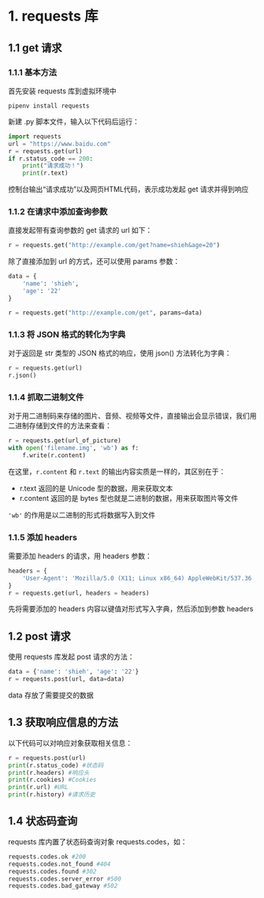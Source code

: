 # 1. requests 库

## 1.1 get 请求

### 1.1.1 基本方法

首先安装 requests 库到虚拟环境中

```
pipenv install requests
```

新建 .py 脚本文件，输入以下代码后运行：

```python
import requests
url = "https://www.baidu.com"
r = requests.get(url)
if r.status_code == 200:
    print("请求成功！")
    print(r.text)
```

控制台输出“请求成功”以及网页HTML代码，表示成功发起 get 请求并得到响应



### 1.1.2 在请求中添加查询参数

直接发起带有查询参数的 get 请求的 url 如下：

```python
r = requests.get("http://example.com/get?name=shieh&age=20")
```

除了直接添加到 url 的方式，还可以使用 params 参数：

```python
data = {
	'name': 'shieh',
	'age': '22'
}

r = requests.get("http://example.com/get", params=data)
```



### 1.1.3 将 JSON 格式的转化为字典

对于返回是 str 类型的 JSON 格式的响应，使用 json() 方法转化为字典：

```python
r = requests.get(url)
r.json()
```



### 1.1.4 抓取二进制文件

对于用二进制码来存储的图片、音频、视频等文件，直接输出会显示错误，我们用二进制存储到文件的方法来查看：

```python
r = requests.get(url_of_picture)
with open('filename.img', 'wb') as f:
	f.write(r.content)
```

在这里，`r.content` 和 `r.text` 的输出内容实质是一样的，其区别在于：

- r.text 返回的是 Unicode 型的数据，用来获取文本
- r.content 返回的是 bytes 型也就是二进制的数据，用来获取图片等文件

`'wb'` 的作用是以二进制的形式将数据写入到文件



### 1.1.5 添加 headers 

需要添加 headers 的请求，用 headers 参数：

```python
headers = {
	'User-Agent': 'Mozilla/5.0 (X11; Linux x86_64) AppleWebKit/537.36 	  (KHTML, like Gecko) Chrome/69.0.3497.100 Safari/537.36'
}
r = requests.get(url, headers = headers)
```

先将需要添加的 headers 内容以键值对形式写入字典，然后添加到参数 headers 



## 1.2 post 请求

使用 requests 库发起 post 请求的方法：

```python
data = {'name': 'shieh', 'age': '22'}
r = requests.post(url, data=data)
```

data 存放了需要提交的数据

## 1.3 获取响应信息的方法

以下代码可以对响应对象获取相关信息：

```python
r = requests.post(url)
print(r.status_code) #状态码
print(r.headers) #响应头
print(r.cookies) #Cookies
print(r.url) #URL
print(r.history) #请求历史
```

## 1.4 状态码查询

requests 库内置了状态码查询对象 requests.codes，如：

```python
requests.codes.ok #200
requests.codes.not_found #404
requests.codes.found #302
requests.codes.server_error #500
requests.codes.bad_gateway #502
```

​	